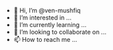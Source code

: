 - 👋 Hi, I’m @ven-mushfiq
- 👀 I’m interested in ...
- 🌱 I’m currently learning ...
- 💞️ I’m looking to collaborate on ...
- 📫 How to reach me ...

<!---
ven-mushfiq/ven-mushfiq is a ✨ special ✨ repository because its `README.md` (this file) appears on your GitHub profile.
You can click the Preview link to take a look at your changes.
--->
